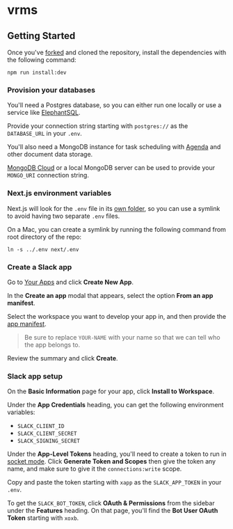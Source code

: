 # vrms

## Getting Started

Once you've [forked](https://github.com/tmshkr/vrms/fork) and cloned the repository,
install the dependencies with the following command:

```
npm run install:dev
```

### Provision your databases

You'll need a Postgres database, so you can either run one locally
or use a service like [ElephantSQL](https://www.elephantsql.com/).

Provide your connection string starting with `postgres://` as the `DATABASE_URL` in your `.env`.

You'll also need a MongoDB instance for task scheduling with [Agenda](https://github.com/agenda/agenda)
and other document data storage.

[MongoDB Cloud](https://www.mongodb.com/cloud) or a local MongoDB server
can be used to provide your `MONGO_URI` connection string.

### Next.js environment variables

Next.js will look for the `.env` file in its [own folder](./next), so you can use a symlink to
avoid having two separate `.env` files.

On a Mac, you can create a symlink by running the following command from root directory of the repo:

```
ln -s ../.env next/.env
```

### Create a Slack app

Go to [Your Apps](https://api.slack.com/apps) and click **Create New App**.

In the **Create an app** modal that appears, select the option **From an app manifest**.

Select the workspace you want to develop your app in, and then provide the [app manifest](./slackbot/app-manifest.yaml).

> Be sure to replace `YOUR-NAME` with your name so that we can tell who the app belongs to.

Review the summary and click **Create**.

### Slack app setup

On the **Basic Information** page for your app, click **Install to Workspace**.

Under the **App Credentials** heading, you can get the following environment variables:

- `SLACK_CLIENT_ID`
- `SLACK_CLIENT_SECRET`
- `SLACK_SIGNING_SECRET`

Under the **App-Level Tokens** heading, you'll need to create a token to run in [socket mode](https://api.slack.com/apis/connections/socket). Click **Generate Token and Scopes** then give the token any name, and make sure to give it the `connections:write` scope.

Copy and paste the token starting with `xapp` as the `SLACK_APP_TOKEN` in your `.env`.

To get the `SLACK_BOT_TOKEN`, click **OAuth & Permissions** from the sidebar under the **Features** heading.
On that page, you'll find the **Bot User OAuth Token** starting with `xoxb`.
